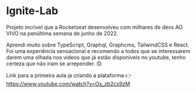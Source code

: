 # Ignite-Lab   

Projeto incrivel que a Rocketseat desenvolveu com milhares de devs AO VIVO na penúltima semana de junho de 2022.

Aprendi muito sobre TypeScript, Graphql, Graphcms, TailwindCSS e React. Foi uma experiência sensacional e recomendo a todos que se interessarem darem uma olhada nos videos que já estão disponíveis no youtube, tenho certeza que não iram se arrepender. 😊

Link para a primeira aula ja criando a plataforma 👉  https://www.youtube.com/watch?v=Ox_zb2cs9zM

